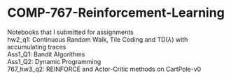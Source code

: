 # COMP-767-Reinforcement-Learning
Notebooks that I submitted for assignments \
hw2_q1: Continuous Random Walk, Tile Coding and TD($\lambda$) with accumulating traces \
Ass1_Q1: Bandit Algorithms \
Ass1_Q2: Dynamic Programming \
767_hw3_q2: REINFORCE and Actor-Critic methods on CartPole-v0
